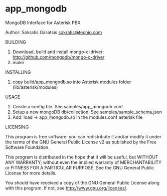 app_mongodb
===========

MongoDB Interface for Asterisk PBX

Author: Sokratis Galiatsis <sokratis@techio.com>

BUILDING

1) Download, build and install mongo-c-driver: http://github.com/mongodb/mongo-c-driver
2) make

INSTALLING

1) copy build/app_mongodb.so into Asterisk modules folder (lib/asterisk/modules)

USAGE

1) Create a config file. See samples/app_mongodb.conf
2) Setup a new mongoDB db/collection. See samples/sample_schema.json
3) Add: load => app_mongodb.so in the modules.conf asterisk file

LICENSING

This program is free software: you can redistribute it and/or modify
it under the terms of the GNU General Public License v2 as published
by the Free Software Foundation.

This program is distributed in the hope that it will be useful,
but WITHOUT ANY WARRANTY; without even the implied warranty of
MERCHANTABILITY or FITNESS FOR A PARTICULAR PURPOSE.  See the
GNU General Public License for more details.

You should have received a copy of the GNU General Public License
along with this program.  If not, see <http://www.gnu.org/licenses/>.
